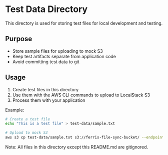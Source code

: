 # Test Data Directory

This directory is used for storing test files for local development and testing.

## Purpose

- Store sample files for uploading to mock S3
- Keep test artifacts separate from application code
- Avoid committing test data to git

## Usage

1. Create test files in this directory
2. Use them with the AWS CLI commands to upload to LocalStack S3
3. Process them with your application

Example:
```bash
# Create a test file
echo "This is a test file" > test-data/sample.txt

# Upload to mock S3
aws s3 cp test-data/sample.txt s3://ferris-file-sync-bucket/ --endpoint-url=http://localhost:4566 --region us-east-1
```

Note: All files in this directory except this README.md are gitignored.